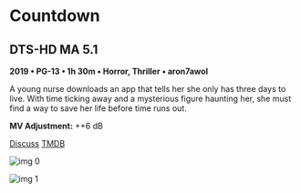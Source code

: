 # Countdown

## DTS-HD MA 5.1

**2019 • PG-13 • 1h 30m • Horror, Thriller • aron7awol**

A young nurse downloads an app that tells her she only has three days to live. With time ticking away and a mysterious figure haunting her, she must find a way to save her life before time runs out.

**MV Adjustment:** ++6 dB

[Discuss](https://www.avsforum.com/threads/bass-eq-for-filtered-movies.2995212/post-59134024)  [TMDB](599975)

![img 0](http://imgur.com/YMqDxkK.jpg)

![img 1](http://imgur.com/K1hPNBi.png)

